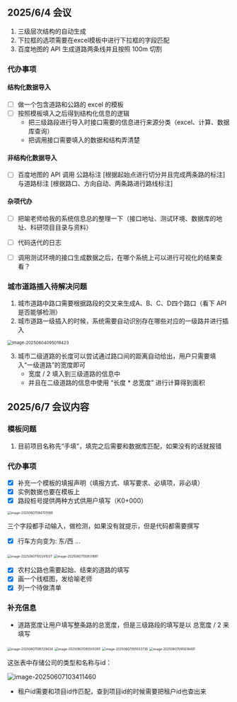 ## 2025/6/4 会议

1. 三级层次结构的自动生成
2. 下拉框的选项需要在excel模板中进行下拉框的字段匹配
3. 百度地图的 API 生成道路两条线并且按照 100m 切割



### 代办事项

#### 结构化数据导入

- [ ] 做一个包含道路和公路的 excel 的模板
- [ ] 按照模板填入之后得到结构化信息的逻辑
  - 把三级路段进行导入时接口需要的信息进行来源分类（excel、计算、数据库查询）
  - 把调用接口需要填入的数据和结构弄清楚

#### 非结构化数据导入

- [ ] 百度地图的 API 调用 公路标注 [根据起始点进行切分并且完成两条路的标注] 与道路标注 [根据路口、方向自动、两条路进行路线标注]

#### 杂项代办

- [ ] 把喻老师给我的系统信息总的整理一下（接口地址、测试环境、数据库的地址、科研项目目录与资料）
- [ ] 代码迭代的日志

- [ ] 调用测试环境的接口生成数据之后，在哪个系统上可以进行可视化的结果查看？



### 城市道路插入待解决问题

1. 城市道路中路口需要根据路段的交叉来生成A、B、C、D四个路口（看下 API 是否能够检测）
2. 城市道路一级插入的时候，系统需要自动识别存在哪些对应的一级路并进行插入

<img src="assets/image-20250604095019423.png" alt="image-20250604095019423" style="zoom:67%;" />

3. 城市二级道路的长度可以尝试通过路口间的距离自动给出，用户只需要填入“一级道路”的宽度即可
   - 宽度 / 2 填入到三级道路的信息中
   - 并且在二级道路的信息中使用 “长度 * 总宽度” 进行计算得到面积

## 2025/6/7 会议内容

### 模板问题

1. 目前项目名称先“手填”，填完之后需要和数据库匹配，如果没有的话就报错

### 代办事项

- [x] 补充一个模板的填报声明（填报方式、填写要求、必填项，非必填）
- [x] 实例数据也要在模板上
- [x] 路段桩号提供两种方式供用户填写（K0+000）

<img src="assets/image-20250607094701069.png" alt="image-20250607094701069" style="zoom: 50%;" />

三个字段都手动输入，做检测，如果没有就提示，但是代码都需要撰写

- [x] 行车方向变为: 东/西 …

<img src="assets/image-20250607100241027.png" alt="image-20250607100241027" style="zoom:50%;" />

<img src="assets/image-20250607100631881.png" alt="image-20250607100631881" style="zoom:50%;" />

- [x] 农村公路也需要起始、结束的道路的填写
- [x] 画一个线框图，发给喻老师
- [x] 列一个待做清单

### 补充信息

- 道路宽度让用户填写整条路的总宽度，但是三级路段的填写是以 总宽度 / 2 来填写

<img src="assets/image-20250607095129434.png" alt="image-20250607095129434" style="zoom:50%;" />

<img src="assets/image-20250607095505395.png" alt="image-20250607095505395" style="zoom:50%;" />

<img src="assets/image-20250607095553736.png" alt="image-20250607095553736" style="zoom:50%;" />

<img src="assets/image-20250607095838491.png" alt="image-20250607095838491" style="zoom:50%;" />

这张表中存储公司的类型和名称与id：

![image-20250607103411460](assets/image-20250607103411460.png)

- 租户id需要和项目id作匹配，查到项目id的时候需要把租户id也查出来

